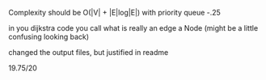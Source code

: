 Complexity should be O(|V| + |E|log|E|) with priority queue -.25

in you dijkstra code you call what is really an edge a Node
(might be a little confusing looking back)

changed the output files, but justified in readme

19.75/20


